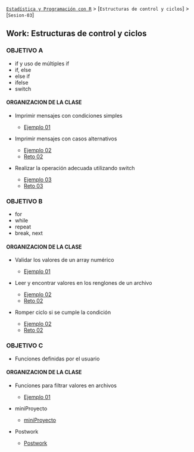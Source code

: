 [`Estadística y Programación con R`](../Readme.md) > [`Estructuras de control y ciclos`] > [`Sesion-03`]  

## Work: Estructuras de control y ciclos

### OBJETIVO A

- if y uso de múltiples if
- if, else
- else if
- ifelse
- switch

#### ORGANIZACION DE LA CLASE 

- Imprimir mensajes con condiciones simples 
	- [Ejemplo 01](Ejemplo-01)

- Imprimir mensajes con casos alternativos
	- [Ejemplo 02](Ejemplo-02)
	- [Reto 02](Reto-02)

- Realizar la operación adecuada utilizando switch 
	- [Ejemplo 03](Ejemplo-03)
	- [Reto 03](Reto-03)

### OBJETIVO B

- for
- while
- repeat
- break, next

#### ORGANIZACION DE LA CLASE 

- Validar los valores de un array numérico 
	- [Ejemplo 01](Ejemplo-04)

- Leer y encontrar valores en los renglones de un archivo
	- [Ejemplo 02](Ejemplo-05)
	- [Reto 02](Reto-05)
	
- Romper ciclo si se cumple la condición
	- [Ejemplo 02](Ejemplo-06)
	- [Reto 02](Reto-06)

### OBJETIVO C

- Funciones definidas por el usuario

#### ORGANIZACION DE LA CLASE 

- Funciones para filtrar valores en archivos 
	- [Ejemplo 01](Ejemplo-04)


- miniProyecto
	- [miniProyecto](Proyecto)

- Postwork
	- [Postwork](Postwork)
